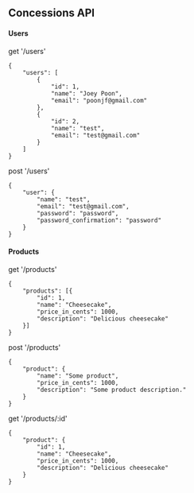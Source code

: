 ## Concessions API

#### Users
get '/users'

    {
        "users": [
            {
                "id": 1,
                "name": "Joey Poon",
                "email": "poonjf@gmail.com"
            },
            {
                "id": 2,
                "name": "test",
                "email": "test@gmail.com"
            }
        ]
    }

post '/users'

    {
        "user": {
            "name": "test",
            "email": "test@gmail.com",
            "password": "password",
            "password_confirmation": "password"
        }
    }

#### Products
get '/products'

    {
        "products": [{
            "id": 1,
            "name": "Cheesecake",
            "price_in_cents": 1000,
            "description": "Delicious cheesecake"
        }]
    }

post '/products'

    {
        "product": {
            "name": "Some product",
            "price_in_cents": 1000,
            "description": "Some product description."
        }
    }

get '/products/:id'

    {
        "product": {
            "id": 1,
            "name": "Cheesecake",
            "price_in_cents": 1000,
            "description": "Delicious cheesecake"
        }
    }